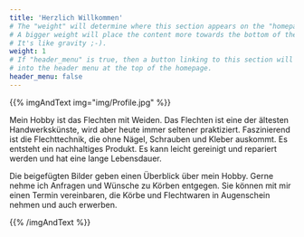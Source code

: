 ```yaml
---
title: 'Herzlich Willkommen'
# The "weight" will determine where this section appears on the "homepage".
# A bigger weight will place the content more towards the bottom of the page.
# It's like gravity ;-).
weight: 1
# If "header_menu" is true, then a button linking to this section will be placed
# into the header menu at the top of the homepage.
header_menu: false
---
```


{{% imgAndText img="img/Profile.jpg" %}}

Mein Hobby ist das Flechten mit Weiden. Das Flechten ist eine der ältesten Handwerkskünste, wird aber heute immer seltener praktiziert. Faszinierend ist die Flechttechnik, die ohne Nägel, Schrauben und Kleber auskommt. Es entsteht ein nachhaltiges Produkt. Es kann leicht gereinigt und repariert werden und hat eine lange Lebensdauer.

Die beigefügten Bilder geben einen Überblick über mein Hobby. Gerne nehme ich Anfragen und Wünsche zu Körben entgegen. Sie können mit mir einen Termin vereinbaren, die Körbe und Flechtwaren in Augenschein nehmen und auch erwerben.

{{% /imgAndText %}}

